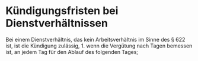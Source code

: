 # Kündigungsfristen bei Dienstverhältnissen

Bei einem Dienstverhältnis, das kein Arbeitsverhältnis im Sinne des § 622 ist, ist die Kündigung zulässig,  1.
 wenn die Vergütung nach Tagen bemessen ist, an jedem Tag für den Ablauf des folgenden Tages;